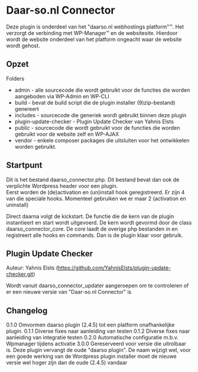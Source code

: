 # Daar-so.nl Connector
Deze plugin is onderdeel van het "daarso.nl webhostings platform"™. Het verzorgt de verbinding met WP-Manager™ en de websitesite.
Hierdoor wordt de website onderdeel van het platform ongeacht waar de website wordt gehost.  

## Opzet
Folders
- admin - alle sourcecode die wordt gebruikt voor de functies die worden aangeboden via WP-Admin en WP-CLI
- build - bevat de build script die de plugin installer (9)zip-bestand) genereert
- includes - sourcecode die generiek wordt gebruikt binnen deze plugin
- plugin-update-checker - Plugin Update Checker van Yahnis Elsts 
- public - sourcecode die wordt gebruikt voor de functies die worden gebruikt voor de website zelf en WP-AJAX
- vendor - enkele composer packages die uitsluiten voor het ontwikkelen worden gebruikt.

## Startpunt
Dit is het bestand daarso_connector.php. Dit bestand bevat dan ook de verplichte Wordpress header voor een plugin.   
Eerst worden de (de)activation en (un)install hook geregistreerd. Er zijn 4 van die speciale hooks. Momenteel gebruiken
we er maar 2 (activation en uninstall)

Direct daarna volgt de kickstart. De functie die de kern van de plugin instantieert en start wordt uitgevoerd.
De kern wordt gevormd door de class daarso_connector_core.
De core laadt de overige php bestanden in en registreert alle hooks en commands. Dan is de plugin klaar voor gebruik.

## Plugin Update Checker
Auteur: Yahnis Elsts (https://github.com/YahnisElsts/plugin-update-checker.git)

Wordt vanuit daarso_connector_updater aangeroepen om te controleren of er een nieuwe versie van "Daar-so.nl Connector" is 


## Changelog

0.1.0 Omvormen daarso plugin (2.4.5) tot een platform onafhankelijke plugin.
0.1.1 Diverse fixes naar aanleiding van testen
0.1.2 Diverse fixes naar aanleiding van integratie testen
0.2.0 Automatische configuratie m.b.v. Wpmanager tijdens activatie
3.0.0 Gereserveerd voor versie die uitrolbaar is. Deze plugin vervangt de oude "daarso plugin".
      De naam wijzigt wel, voor een goede werking van de Wordpress plugin installer moet de nieuwe versie wel
      hoger zijn dan de oude (2.4.5) vandaar   
